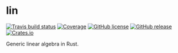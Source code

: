 # lin

[![Travis build status](https://img.shields.io/travis/hawkw/lin/master.svg?style=flat-square)](https://travis-ci.org/hawkw/lin)
[![Coverage](https://img.shields.io/codecov/c/github/lin/master.svg?style=flat-square)](http://codecov.io/github/hawkw/lin?branch=master)
[![GitHub license](https://img.shields.io/github/license/hawkw/lin.svg?style=flat-square)](https://github.com/hawkw/lin/blob/master/LICENSE)
[![GitHub release](https://img.shields.io/github/release/hawkw/lin.svg?style=flat-square)](https://github.com/hawkw/lin/releases)
[![Crates.io](https://img.shields.io/crates/v/lin.svg?style=flat-square)](https://crates.io/crates/lin)

Generic linear algebra in Rust.
